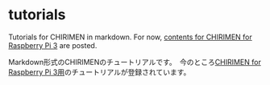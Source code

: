 # tutorials
Tutorials for CHIRIMEN in markdown. For now, [contents for CHIRIMEN for Raspberry Pi 3](RaspberryPi) are posted.

Markdown形式のCHIRIMENのチュートリアルです。　今のところ[CHIRIMEN for Raspberry Pi 3用](RaspberryPi)のチュートリアルが登録されています。
